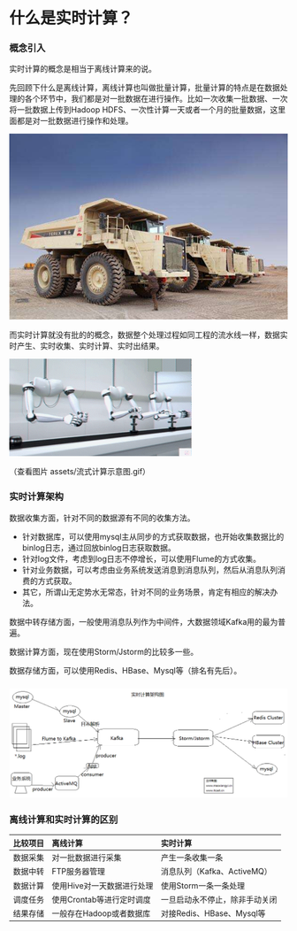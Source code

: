 # 什么是实时计算？

### 概念引入

实时计算的概念是相当于离线计算来的说。

先回顾下什么是离线计算，离线计算也叫做批量计算，批量计算的特点是在数据处理的各个环节中，我们都是对一批数据在进行操作。比如一次收集一批数据、一次将一批数据上传到Hadoop HDFS、一次性计算一天或者一个月的批量数据，这里面都是对一批数据进行操作和处理。

![](/assets/矿石运输车.png)

而实时计算就没有批的的概念，数据整个处理过程如同工程的流水线一样，数据实时产生、实时收集、实时计算、实时出结果。

![](/assets/abc.gif)

（查看图片  assets/流式计算示意图.gif）

### 实时计算架构

数据收集方面，针对不同的数据源有不同的收集方法。

* 针对数据库，可以使用mysql主从同步的方式获取数据，也开始收集数据比的binlog日志，通过回放binlog日志获取数据。
* 针对log文件，考虑到log日志不停增长，可以使用Flume的方式收集。
* 针对业务数据，可以考虑由业务系统发送消息到消息队列，然后从消息队列消费的方式获取。
* 其它，所谓山无定势水无常态，针对不同的业务场景，肯定有相应的解决办法。

数据中转存储方面，一般使用消息队列作为中间件，大数据领域Kafka用的最为普遍。

数据计算方面，现在使用Storm/Jstorm的比较多一些。

数据存储方面，可以使用Redis、HBase、Mysql等（排名有先后）。

### ![](/assets/实时计算架构图.png)

### 离线计算和实时计算的区别

| 比较项目 | 离线计算 | 实时计算 |
| :--- | :--- | :--- |
| 数据采集 | 对一批数据进行采集 | 产生一条收集一条 |
| 数据中转 | FTP服务器管理 | 消息队列（Kafka、ActiveMQ） |
| 数据计算 | 使用Hive对一天数据进行处理 | 使用Storm一条一条处理 |
| 调度任务 | 使用Crontab等进行定时调度 | 一旦启动永不停止，除非手动关闭 |
| 结果存储 | 一般存在Hadoop或者数据库 | 对接Redis、HBase、Mysql等 |

### 




